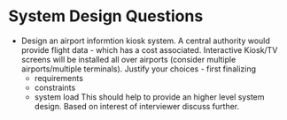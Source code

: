 # System Design Questions

* Design an airport informtion kiosk system. A central authority would provide flight data - which has a cost associated. Interactive Kiosk/TV screens
  will be installed all over airports (consider multiple airports/multiple terminals). Justify your choices - first finalizing
  * requirements
  * constraints
  * system load
  This should help to provide an higher level system design. Based on interest of interviewer discuss further.
